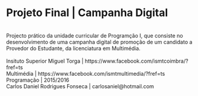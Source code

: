 # Projeto Final | Campanha Digital
<br>
Projecto prático da unidade curricular de Programção I, que consiste no desenvolvimento de uma campanha digital de promoção de um candidato a Provedor do Estudante, da licenciatura em Multimédia.
<br><br>
Insituto Superior Miguel Torga | https://www.facebook.com/ismtcoimbra/?fref=ts <br>
Multimédia | https://www.facebook.com/ismtmultimedia/?fref=ts<br>
Programação | 2015/2016 <br>
Carlos Daniel Rodrigues Fonseca | carlosaniel@hotmail.com <br>
